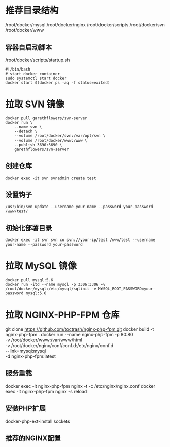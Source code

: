 # 推荐目录结构
  /root/docker/mysql
  /root/docker/nginx
  /root/docker/scripts
  /root/docker/svn
  /root/docker/www
## 容器自启动脚本
  /root/docker/scripts/startup.sh
```
#!/bin/bash
# start docker container
sudo systemctl start docker
docker start $(docker ps -aq -f status=exited)
```
  
# 拉取 SVN 镜像
	docker pull garethflowers/svn-server
	docker run \
	    --name svn \
	    --detach \
	    --volume /root/docker/svn:/var/opt/svn \
	    --volume /root/docker/www:/www \
	    --publish 3690:3690 \
	    garethflowers/svn-server
## 创建仓库
    docker exec -it svn svnadmin create test
## 设置钩子
    /usr/bin/svn update --username your-name --password your-password /www/test/
## 初始化部署目录
    docker exec -it svn svn co svn://your-ip/test /www/test --username your-name --password your-password

# 拉取 MySQL 镜像
	docker pull mysql:5.6
	docker run -itd --name mysql -p 3306:3306 -v /root/docker/mysql:/etc/mysql/sqlinit -e MYSQL_ROOT_PASSWORD=your-password mysql:5.6

# 拉取 NGINX-PHP-FPM 仓库
  git clone https://github.com/toctrash/nginx-php-fpm.git
  docker build -t nginx-php-fpm .
  docker run --name nginx-php-fpm -p 80:80 \
	-v /root/docker/www:/var/www/html \
	-v /root/docker/nginx/conf/conf.d:/etc/nginx/conf.d \
	--link=mysql:mysql \
	-d nginx-php-fpm:latest
## 服务重载
  docker exec -it nginx-php-fpm nginx -t -c /etc/nginx/nginx.conf
  docker exec -it nginx-php-fpm nginx -s reload
## 安装PHP扩展
  docker-php-ext-install sockets
## 推荐的NGINX配置

